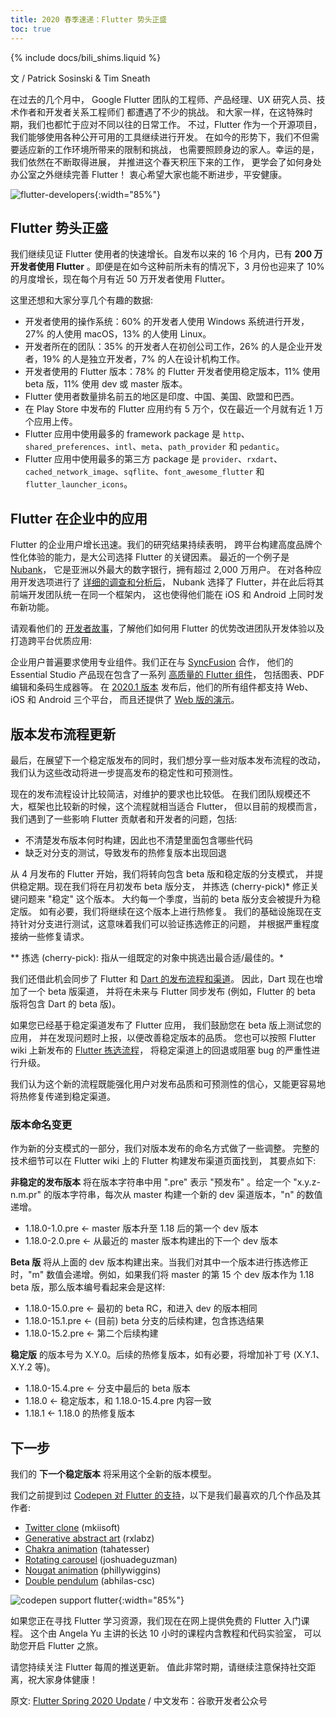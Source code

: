 ```yaml
---
title: 2020 春季速递：Flutter 势头正盛
toc: true
---
```


{% include docs/bili_shims.liquid %}

文 / Patrick Sosinski & Tim Sneath

在过去的几个月中，
Google Flutter 团队的工程师、产品经理、UX 研究人员、技术作者和开发者关系工程师们
都遭遇了不少的挑战。
和大家一样，在这特殊时期，我们也都忙于应对不同以往的日常工作。
不过，Flutter 作为一个开源项目，我们能够使用各种公开可用的工具继续进行开发。
在如今的形势下，我们不但需要适应新的工作环境所带来的限制和挑战，
也需要照顾身边的家人。幸运的是，我们依然在不断取得进展，
并推进这个春天积压下来的工作，
更学会了如何身处办公室之外继续完善 Flutter！
衷心希望大家也能不断进步，平安健康。

![flutter-developers](https://files.flutter-io.cn/posts/flutter-cn/2020/flutter-spring-2020-update/flutter-developers.png){:width="85%"}

## Flutter 势头正盛

我们继续见证 Flutter 使用者的快速增长。自发布以来的 16 个月内，已有 **200 万开发者使用 Flutter** 。即便是在如今这种前所未有的情况下，3 月份也迎来了 10% 的月度增长，现在每个月有近 50 万开发者使用 Flutter。

这里还想和大家分享几个有趣的数据:

* 开发者使用的操作系统：60% 的开发者人使用 Windows 系统进行开发，27% 的人使用 macOS，13% 的人使用 Linux。
* 开发者所在的团队：35% 的开发者人在初创公司工作，26% 的人是企业开发者，19% 的人是独立开发者，7% 的人在设计机构工作。
* 开发者使用的 Flutter 版本：78% 的 Flutter 开发者使用稳定版本，11% 使用 beta 版，11% 使用 dev 或 master 版本。
* Flutter 使用者数量排名前五的地区是印度、中国、美国、欧盟和巴西。
* 在 Play Store 中发布的 Flutter 应用约有 5 万个，仅在最近一个月就有近 1 万个应用上传。
* Flutter 应用中使用最多的 framework package 是 `http`、`shared_preferences`、`intl`、`meta`、`path_provider` 和 `pedantic`。
* Flutter 应用中使用最多的第三方 package 是 `provider`、`rxdart`、`cached_network_image`、`sqflite`、`font_awesome_flutter` 和 `flutter_launcher_icons`。

## Flutter 在企业中的应用

Flutter 的企业用户增长迅速。我们的研究结果持续表明，
跨平台构建高度品牌个性化体验的能力，是大公司选择 Flutter 的关键因素。
最近的一个例子是 [Nubank](https://nubank.com.br/en/)，
它是亚洲以外最大的数字银行，拥有超过 2,000 万用户。
在对各种应用开发选项进行了 
[详细的调查和分析后](https://cdn.nubank.com.br/mobile/taskforce/nubank-mobile-architecture-task-force-mission-report.pdf)，
Nubank 选择了 Flutter，并在此后将其前端开发团队统一在同一个框架内，
这也使得他们能在 iOS 和 Android 上同时发布新功能。

请观看他们的 [开发者故事]({{bili-video}}/BV1zi4y1t77J/)，了解他们如何用 Flutter 的优势改进团队开发体验以及打造跨平台优质应用:

企业用户普遍要求使用专业组件。我们正在与 [SyncFusion](https://www.syncfusion.com/) 合作，
他们的 Essential Studio 产品现在包含了一系列
[高质量的 Flutter 组件](https://www.syncfusion.com/flutter-widgets)，
包括图表、PDF 编辑和条码生成器等。
在 [2020.1 版本](https://www.businesswire.com/news/home/20200421005174/en/Syncfusion-Introduces-New-Flutter-Widgets-Web-Compatibility)
发布后，他们的所有组件都支持 Web、iOS 和 Android 三个平台，
而且还提供了 [Web 版的演示](https://flutter.syncfusion.com/#/)。

## 版本发布流程更新

最后，在展望下一个稳定版发布的同时，我们想分享一些对版本发布流程的改动，
我们认为这些改动将进一步提高发布的稳定性和可预测性。

现在的发布流程设计比较简洁，对维护的要求也比较低。
在我们团队规模还不大，框架也比较新的时候，这个流程就相当适合 Flutter，
但以目前的规模而言，我们遇到了一些影响 Flutter 贡献者和开发者的问题，包括:

* 不清楚发布版本何时构建，因此也不清楚里面包含哪些代码
* 缺乏对分支的测试，导致发布的热修复版本出现回退

从 4 月发布的 Flutter 开始，我们将转向包含 beta 版和稳定版的分支模式，
并提供稳定期。现在我们将在月初发布 beta 版分支，
并拣选 (cherry-pick)* 修正关键问题来 "稳定" 这个版本。
大约每一个季度，当前的 beta 版分支会被提升为稳定版。
如有必要，我们将继续在这个版本上进行热修复。
我们的基础设施现在支持针对分支进行测试，这意味着我们可以验证拣选修正的问题，
并根据严重程度接纳一些修复请求。

** 拣选 (cherry-pick): 指从一组既定的对象中挑选出最合适/最佳的。*

我们还借此机会同步了 Flutter 和 [Dart 的发布流程和渠道](https://dart.cn/get-dart#about-release-channels-and-version-strings)。
因此，Dart 现在也增加了一个 beta 版渠道，
并将在未来与 Flutter 同步发布 
(例如，Flutter 的 beta 版将包含 Dart 的 beta 版)。

如果您已经基于稳定渠道发布了 Flutter 应用，
我们鼓励您在 beta 版上测试您的应用，
并在发现问题时上报，以便改善稳定版本的品质。
您也可以按照 Flutter wiki 上新发布的 [Flutter 拣选流程](https://github.com/flutter/flutter/wiki/Flutter-Cherrypick-Process)，
将稳定渠道上的回退或阻塞 bug 的严重性进行升级。

我们认为这个新的流程既能强化用户对发布品质和可预测性的信心，又能更容易地将热修复传递到稳定渠道。

### 版本命名变更

作为新的分支模式的一部分，我们对版本发布的命名方式做了一些调整。
完整的技术细节可以在 Flutter wiki 上的 Flutter 构建发布渠道页面找到，
其要点如下:

**非稳定的发布版本** 将在版本字符串中用 ".pre" 表示 "预发布" 。给定一个 "x.y.z-n.m.pr" 的版本字符串，每次从 master 构建一个新的 dev 渠道版本，"n" 的数值递增。

* 1.18.0-1.0.pre <- master 版本升至 1.18 后的第一个 dev 版本
* 1.18.0-2.0.pre <- 从最近的 master 版本构建出的下一个 dev 版本

**Beta 版** 将从上面的 dev 版本构建出来。当我们对其中一个版本进行拣选修正时，"m" 数值会递增。例如，如果我们将 master 的第 15 个 dev 版本作为 1.18 beta 版，那么版本编号看起来会是这样:

* 1.18.0-15.0.pre <- 最初的 beta RC，和进入 dev 的版本相同
* 1.18.0-15.1.pre <- (目前) beta 分支的后续构建，包含拣选结果
* 1.18.0-15.2.pre <- 第二个后续构建

**稳定版** 的版本号为 X.Y.0。后续的热修复版本，如有必要，将增加补丁号 (X.Y.1、X.Y.2 等)。

* 1.18.0-15.4.pre <- 分支中最后的 beta 版本
* 1.18.0 <- 稳定版本，和 1.18.0-15.4.pre 内容一致
* 1.18.1 <- 1.18.0 的热修复版本

## 下一步

我们的 **下一个稳定版本** 将采用这个全新的版本模型。

我们之前提到过 [Codepen 对 Flutter 的支持](https://flutter.cn/posts/announcing-codepen-support-for-flutter)，以下是我们最喜欢的几个作品及其作者:

* [Twitter clone](https://codepen.io/mkiisoft/pen/KKdgdad) (mkiisoft)
* [Generative abstract art](https://codepen.io/rx-labz/pen/WNQoNem) (rxlabz)
* [Chakra animation](https://codepen.io/tahatesser/pen/GRpqbRY) (tahatesser)
* [Rotating carousel](https://codepen.io/joshuadeguzman/pen/jObrzJB) (joshuadeguzman)
* [Nougat animation](https://codepen.io/phillywiggins/pen/gOaPNPY) (phillywiggins)
* [Double pendulum](https://codepen.io/abhilas-csc/pen/qBOZKPj) (abhilas-csc)
 
![codepen support flutter](https://files.flutter-io.cn/posts/flutter-cn/2020/flutter-spring-2020-update/codepen-plus-flutter.png){:width="85%"}

如果您正在寻找 Flutter 学习资源，我们现在在网上提供免费的 Flutter 入门课程。
这个由 Angela Yu 主讲的长达 10 小时的课程内含教程和代码实验室，
可以助您开启 Flutter 之旅。

请您持续关注 Flutter 每周的推送更新。
值此非常时期，请继续注意保持社交距离，祝大家身体健康！

原文: [Flutter Spring 2020 Update](https://medium.com/flutter/flutter-spring-2020-update-f723d898d7af) /
中文发布：谷歌开发者公众号